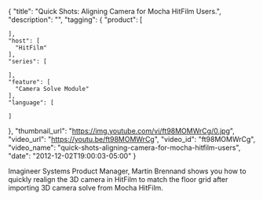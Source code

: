{
  "title": "Quick Shots: Aligning Camera for Mocha HitFilm Users.",
  "description": "",
  "tagging": {
    "product": [

    ],
    "host": [
      "HitFilm"
    ],
    "series": [

    ],
    "feature": [
      "Camera Solve Module"
    ],
    "language": [

    ]
  },
  "thumbnail_url": "https://img.youtube.com/vi/ft98MOMWrCg/0.jpg",
  "video_url": "https://youtu.be/ft98MOMWrCg",
  "video_id": "ft98MOMWrCg",
  "video_name": "quick-shots-aligning-camera-for-mocha-hitfilm-users",
  "date": "2012-12-02T19:00:03-05:00"
}

Imagineer Systems Product Manager, Martin Brennand shows you how to quickly
realign the 3D camera in HitFilm to match the floor grid after importing 3D
camera solve from Mocha HitFilm.


